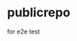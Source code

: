 # publicrepo
for e2e test
























































































































































































































































































































































































































































































































































































































































































































































































































































































































































































































































































































































































































































































































































































































































































































































